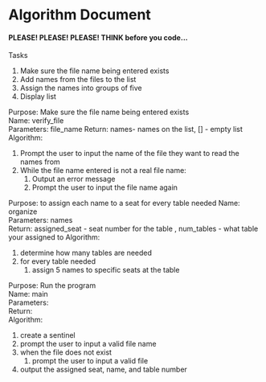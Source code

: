 # Algorithm Document
#### PLEASE! PLEASE! PLEASE! THINK before you code...

Tasks
1. Make sure the file name being entered exists
2. Add names from the files to the list
3. Assign the names into groups of five
4. Display list

Purpose: Make sure the file name being entered exists  
Name: verify_file  
Parameters: file_name
Return: names- names on the list, [] - empty list
Algorithm:   
1. Prompt the user to input the name of the file they want to read the names from
2. While the file name entered is not a real file name:
   1. Output an error message
   2. Prompt the user to input the file name again

Purpose: to assign each name to a seat for every table needed
Name: organize  
Parameters: names  
Return: assigned_seat - seat number for the table , num_tables - what table your assigned to
Algorithm:
1. determine how many tables are needed
2. for every table needed
   1. assign 5 names to specific seats at the table 

Purpose: Run the program  
Name: main  
Parameters:   
Return:   
Algorithm:
1. create a sentinel
2. prompt the user to input a valid file name
3. when the file does not exist
   1. prompt the user to input a valid file
4. output the assigned seat, name, and table number
